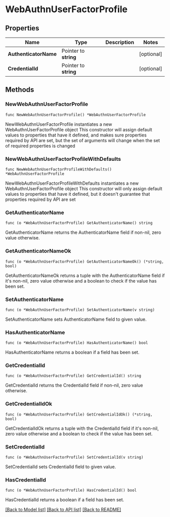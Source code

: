 # WebAuthnUserFactorProfile

## Properties

Name | Type | Description | Notes
------------ | ------------- | ------------- | -------------
**AuthenticatorName** | Pointer to **string** |  | [optional] 
**CredentialId** | Pointer to **string** |  | [optional] 

## Methods

### NewWebAuthnUserFactorProfile

`func NewWebAuthnUserFactorProfile() *WebAuthnUserFactorProfile`

NewWebAuthnUserFactorProfile instantiates a new WebAuthnUserFactorProfile object
This constructor will assign default values to properties that have it defined,
and makes sure properties required by API are set, but the set of arguments
will change when the set of required properties is changed

### NewWebAuthnUserFactorProfileWithDefaults

`func NewWebAuthnUserFactorProfileWithDefaults() *WebAuthnUserFactorProfile`

NewWebAuthnUserFactorProfileWithDefaults instantiates a new WebAuthnUserFactorProfile object
This constructor will only assign default values to properties that have it defined,
but it doesn't guarantee that properties required by API are set

### GetAuthenticatorName

`func (o *WebAuthnUserFactorProfile) GetAuthenticatorName() string`

GetAuthenticatorName returns the AuthenticatorName field if non-nil, zero value otherwise.

### GetAuthenticatorNameOk

`func (o *WebAuthnUserFactorProfile) GetAuthenticatorNameOk() (*string, bool)`

GetAuthenticatorNameOk returns a tuple with the AuthenticatorName field if it's non-nil, zero value otherwise
and a boolean to check if the value has been set.

### SetAuthenticatorName

`func (o *WebAuthnUserFactorProfile) SetAuthenticatorName(v string)`

SetAuthenticatorName sets AuthenticatorName field to given value.

### HasAuthenticatorName

`func (o *WebAuthnUserFactorProfile) HasAuthenticatorName() bool`

HasAuthenticatorName returns a boolean if a field has been set.

### GetCredentialId

`func (o *WebAuthnUserFactorProfile) GetCredentialId() string`

GetCredentialId returns the CredentialId field if non-nil, zero value otherwise.

### GetCredentialIdOk

`func (o *WebAuthnUserFactorProfile) GetCredentialIdOk() (*string, bool)`

GetCredentialIdOk returns a tuple with the CredentialId field if it's non-nil, zero value otherwise
and a boolean to check if the value has been set.

### SetCredentialId

`func (o *WebAuthnUserFactorProfile) SetCredentialId(v string)`

SetCredentialId sets CredentialId field to given value.

### HasCredentialId

`func (o *WebAuthnUserFactorProfile) HasCredentialId() bool`

HasCredentialId returns a boolean if a field has been set.


[[Back to Model list]](../README.md#documentation-for-models) [[Back to API list]](../README.md#documentation-for-api-endpoints) [[Back to README]](../README.md)



